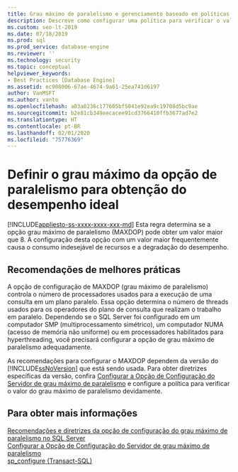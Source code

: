 ```yaml
---
title: Grau máximo de paralelismo e gerenciamento baseado em políticas
description: Descreve como configurar uma política para verificar o valor do grau máximo de paralelismo para o gerenciamento baseado em políticas do SQL Server.
ms.custom: seo-lt-2019
ms.date: 07/18/2019
ms.prod: sql
ms.prod_service: database-engine
ms.reviewer: ''
ms.technology: security
ms.topic: conceptual
helpviewer_keywords:
- Best Practices [Database Engine]
ms.assetid: ec908006-67ae-4674-9a61-25ea741d6197
author: VanMSFT
ms.author: vanto
ms.openlocfilehash: a03a0236c177605bf5041e92ea9c19708d5bc9ae
ms.sourcegitcommit: b2e81cb349eecacee91cd3766410ffb3677ad7e2
ms.translationtype: HT
ms.contentlocale: pt-BR
ms.lasthandoff: 02/01/2020
ms.locfileid: "75776369"
---
```

# <a name="set-the-max-degree-of-parallelism-option-for-optimal-performance"></a>Definir o grau máximo da opção de paralelismo para obtenção do desempenho ideal
[!INCLUDE[appliesto-ss-xxxx-xxxx-xxx-md](../../includes/appliesto-ss-xxxx-xxxx-xxx-md.md)]
  Esta regra determina se a opção grau máximo de paralelismo (MAXDOP) pode obter um valor maior que 8. A configuração desta opção com um valor maior frequentemente causa o consumo indesejável de recursos e a degradação do desempenho.  
  
## <a name="best-practice-recommendations"></a>Recomendações de melhores práticas  
 A opção de configuração de MAXDOP (grau máximo de paralelismo) controla o número de processadores usados para a execução de uma consulta em um plano paralelo. Essa opção determina o número de threads usados para os operadores do plano de consulta que realizam o trabalho em paralelo. Dependendo se o SQL Server foi configurado em um computador SMP (multiprocessamento simétrico), um computador NUMA (acesso de memória não uniforme) ou em processadores habilitados para hyperthreading, você precisará configurar a opção de grau máximo de paralelismo adequadamente. 
 
 As recomendações para configurar o MAXDOP dependem da versão do [!INCLUDE[ssNoVersion](../../includes/ssnoversion-md.md)] que está sendo usada. Para obter diretrizes específicas da versão, confira [Configurar a Opção de Configuração do Servidor de grau máximo de paralelismo](../../database-engine/configure-windows/configure-the-max-degree-of-parallelism-server-configuration-option.md#Guidelines) e configure a política para verificar o valor do grau máximo de paralelismo devidamente.     
  
## <a name="for-more-information"></a>Para obter mais informações  
 [Recomendações e diretrizes da opção de configuração do grau máximo de paralelismo no SQL Server](https://go.microsoft.com/fwlink/?linkid=117786)    
 [Configurar a Opção de Configuração do Servidor de grau máximo de paralelismo](../../database-engine/configure-windows/configure-the-max-degree-of-parallelism-server-configuration-option.md#Guidelines)     
 [sp_configure &#40;Transact-SQL&#41;](../../relational-databases/system-stored-procedures/sp-configure-transact-sql.md)     
  
